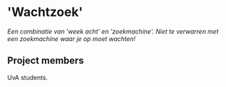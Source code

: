 # 'Wachtzoek'  
*Een combinatie van 'week acht' en 'zoekmachine'. Niet te verwarren met een zoekmachine waar je op moet wachten!*

## Project members  
UvA students.
